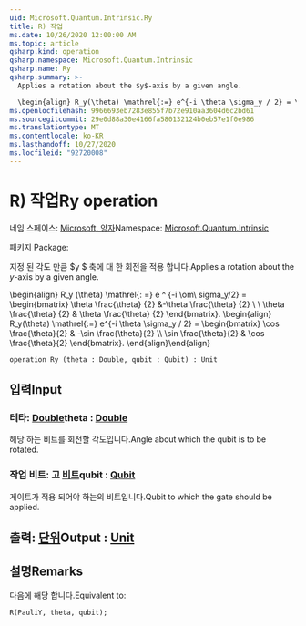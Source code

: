 ```yaml
---
uid: Microsoft.Quantum.Intrinsic.Ry
title: R) 작업
ms.date: 10/26/2020 12:00:00 AM
ms.topic: article
qsharp.kind: operation
qsharp.namespace: Microsoft.Quantum.Intrinsic
qsharp.name: Ry
qsharp.summary: >-
  Applies a rotation about the $y$-axis by a given angle.

  \begin{align} R_y(\theta) \mathrel{:=} e^{-i \theta \sigma_y / 2} = \begin{bmatrix} \cos \frac{\theta}{2} & -\sin \frac{\theta}{2}  \\\\ \sin \frac{\theta}{2} & \cos \frac{\theta}{2} \end{bmatrix}. \end{align}
ms.openlocfilehash: 9966693eb7283e855f7b72e910aa3604d6c2bd61
ms.sourcegitcommit: 29e0d88a30e4166fa580132124b0eb57e1f0e986
ms.translationtype: MT
ms.contentlocale: ko-KR
ms.lasthandoff: 10/27/2020
ms.locfileid: "92720008"
---
```

# <a name="ry-operation"></a><span data-ttu-id="db8f9-102">R) 작업</span><span class="sxs-lookup"><span data-stu-id="db8f9-102">Ry operation</span></span>

<span data-ttu-id="db8f9-103">네임 스페이스: [Microsoft. 양자](xref:Microsoft.Quantum.Intrinsic)</span><span class="sxs-lookup"><span data-stu-id="db8f9-103">Namespace: [Microsoft.Quantum.Intrinsic](xref:Microsoft.Quantum.Intrinsic)</span></span>

<span data-ttu-id="db8f9-104">패키지 [](https://nuget.org/packages/)</span><span class="sxs-lookup"><span data-stu-id="db8f9-104">Package: [](https://nuget.org/packages/)</span></span>


<span data-ttu-id="db8f9-105">지정 된 각도 만큼 $y $ 축에 대 한 회전을 적용 합니다.</span><span class="sxs-lookup"><span data-stu-id="db8f9-105">Applies a rotation about the $y$-axis by a given angle.</span></span>

<span data-ttu-id="db8f9-106">\begin{align} R_y (\theta) \mathrel{: =} e ^ {-i \om\ sigma_y/2} = \begin{bmatrix} \theta \frac{\theta} {2} &-\theta \frac{\theta} {2} \\ \\ \theta \frac{\theta} {2} & \theta \frac{\theta} {2} \end{bmatrix}.  </span><span class="sxs-lookup"><span data-stu-id="db8f9-106">\begin{align} R_y(\theta) \mathrel{:=} e^{-i \theta \sigma_y / 2} = \begin{bmatrix} \cos \frac{\theta}{2} & -\sin \frac{\theta}{2}  \\\\ \sin \frac{\theta}{2} & \cos \frac{\theta}{2} \end{bmatrix}.</span></span>
<span data-ttu-id="db8f9-107">\end{align}</span><span class="sxs-lookup"><span data-stu-id="db8f9-107">\end{align}</span></span>

```qsharp
operation Ry (theta : Double, qubit : Qubit) : Unit
```


## <a name="input"></a><span data-ttu-id="db8f9-108">입력</span><span class="sxs-lookup"><span data-stu-id="db8f9-108">Input</span></span>

### <a name="theta--double"></a><span data-ttu-id="db8f9-109">테타: [Double](xref:microsoft.quantum.lang-ref.double)</span><span class="sxs-lookup"><span data-stu-id="db8f9-109">theta : [Double](xref:microsoft.quantum.lang-ref.double)</span></span>

<span data-ttu-id="db8f9-110">해당 하는 비트를 회전할 각도입니다.</span><span class="sxs-lookup"><span data-stu-id="db8f9-110">Angle about which the qubit is to be rotated.</span></span>


### <a name="qubit--qubit"></a><span data-ttu-id="db8f9-111">작업 비트: 고 [비트](xref:microsoft.quantum.lang-ref.qubit)</span><span class="sxs-lookup"><span data-stu-id="db8f9-111">qubit : [Qubit](xref:microsoft.quantum.lang-ref.qubit)</span></span>

<span data-ttu-id="db8f9-112">게이트가 적용 되어야 하는의 비트입니다.</span><span class="sxs-lookup"><span data-stu-id="db8f9-112">Qubit to which the gate should be applied.</span></span>



## <a name="output--unit"></a><span data-ttu-id="db8f9-113">출력: [단위](xref:microsoft.quantum.lang-ref.unit)</span><span class="sxs-lookup"><span data-stu-id="db8f9-113">Output : [Unit](xref:microsoft.quantum.lang-ref.unit)</span></span>



## <a name="remarks"></a><span data-ttu-id="db8f9-114">설명</span><span class="sxs-lookup"><span data-stu-id="db8f9-114">Remarks</span></span>

<span data-ttu-id="db8f9-115">다음에 해당 합니다.</span><span class="sxs-lookup"><span data-stu-id="db8f9-115">Equivalent to:</span></span>

```qsharp
R(PauliY, theta, qubit);
```